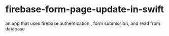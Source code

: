 # firebase-form-page-update-in-swift
an app that uses firebase authentication , form submission, and read from database
